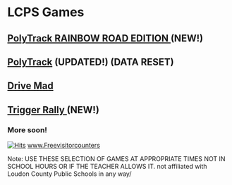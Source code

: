 # LCPS Games
## [ PolyTrack RAINBOW ROAD EDITION ](https://lcpsgames.github.io/PolyTrackRainbowRoad/) (NEW!)
## [PolyTrack](https://lcpsgames.github.io/polytrack/) (UPDATED!) (DATA RESET)
## [ Drive Mad ](https://lcpsgames.github.io/drivemad/) 
## [ Trigger Rally ](lcpsgames.github.io/TriggerRally/) (NEW!)
### More soon!
[![Hits](https://hits.seeyoufarm.com/api/count/incr/badge.svg?url=https%3A%2F%2Flcpsgames.github.io%2Fgames%2F&count_bg=%2379C83D&title_bg=%23555555&icon=&icon_color=%23E7E7E7&title=hits&edge_flat=false)](https://hits.seeyoufarm.com)
 <a href='http://www.freevisitorcounters.com'>www.Freevisitorcounters</a> <script type='text/javascript' src='https://www.freevisitorcounters.com/auth.php?id=d5f8b8582cd02a6f48bf38f19e6ec29703301453'></script>
<script type="text/javascript" src="https://www.freevisitorcounters.com/en/home/counter/1249961/t/1"></script>








Note: USE THESE SELECTION OF GAMES AT APPROPRIATE TIMES NOT IN SCHOOL HOURS OR IF THE TEACHER ALLOWS IT.
not affiliated with Loudon County Public Schools in any way/
